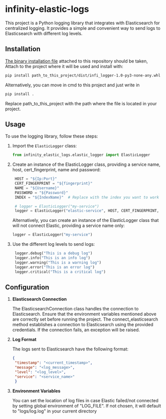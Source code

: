 # infinity-elastic-logs

This project is a Python logging library that integrates with Elasticsearch for centralized logging. It provides a simple and convenient way to send logs to Elasticsearch with different log levels.

## Installation

 [The binary installation file](dist/infi_logger-1.0-py3-none-any.whl) attached to this repository should be taken,
Attach to the project where it will be used
and install with:

```bash
pip install path_to_this_project/dist/infi_logger-1.0-py3-none-any.whl
```

Alternatively, you can move in cmd to this project and just write in

```bash
pip install .
```

Replace path_to_this_project with the path where the file is located in your project.

## Usage

To use the logging library, follow these steps:

1. Import the `ElasticLogger` class:

    ```python
   from infinity_elastic_logs.elastic_logger import ElasticLogger
    ```

2. Create an instance of the ElasticLogger class, providing a service name, host, cert_fingerprint, name and password:
   
   ```python
    HOST = "${Ip:Port}"
    CERT_FINGERPRINT = "${fingerprint}"
    NAME = "${Username}" 
    PASSWORD = "${Password}"
    INDEX = "${IndexName}"  # Replace with the index you want to work with

    # logger = ElasticLogger("my-service")
    logger = ElasticLogger("elastic-service", HOST, CERT_FINGERPRINT, NAME, PASSWORD, INDEX)

    ```
   Alternatively, you can create an instance of the ElasticLogger class that will not connect Elastic, providing a service name only:

    ```python
    logger = ElasticLogger("my-service")
    ```
   

3. Use the different log levels to send logs:

   ```python
    logger.debug("This is a debug log")
    logger.info("This is an info log")
    logger.warning("This is a warning log")
    logger.error("This is an error log")
    logger.critical("This is a critical log")
    ```

## Configuration


1. **Elasticsearch Connection**

    The ElasticsearchConnection class handles the connection to Elasticsearch. Ensure that the environment variables mentioned above are correctly set before running the project. The connect_elasticsearch method establishes a connection to Elasticsearch using the provided credentials. If the connection fails, an exception will be raised.

2. **Log Format**

   The logs sent to Elasticsearch have the following format:

   ```json
   {
    "timestamp": "<current_timestamp>",
    "message": "<log_message>",
    "level": "<log_level>",
    "service": "<service_name>"
    }
    ```

3. **Environment Variables**

    You can set the location of log files in case Elastic failed/not connected by setting global environment of "LOG_FILE".
    If not chosen, it will default to "logs/log.log" in your current directory
